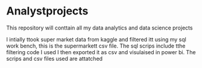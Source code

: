 # Analystprojects
This repository will conttain all my data analytics and data science projects

I intially ttook super market data from kaggle and filtered itt using my sql work bench, this is the supermarkett csv file.
The sql scrips include tthe filtering code I used I then exported it as csv and visulaised in power bi.
The scrips and csv files used are attatched 
